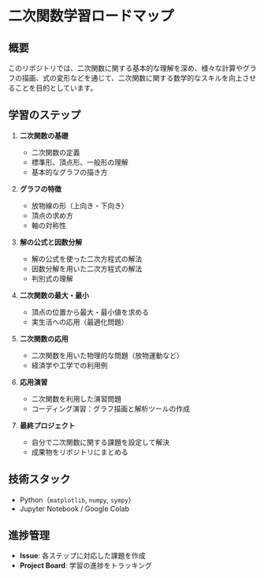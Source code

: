 # 二次関数学習ロードマップ

## 概要

このリポジトリでは、二次関数に関する基本的な理解を深め、様々な計算やグラフの描画、式の変形などを通じて、二次関数に関する数学的なスキルを向上させることを目的としています。

## 学習のステップ

1. **二次関数の基礎**
   - 二次関数の定義
   - 標準形、頂点形、一般形の理解
   - 基本的なグラフの描き方

2. **グラフの特徴**
   - 放物線の形（上向き・下向き）
   - 頂点の求め方
   - 軸の対称性

3. **解の公式と因数分解**
   - 解の公式を使った二次方程式の解法
   - 因数分解を用いた二次方程式の解法
   - 判別式の理解

4. **二次関数の最大・最小**
   - 頂点の位置から最大・最小値を求める
   - 実生活への応用（最適化問題）

5. **二次関数の応用**
   - 二次関数を用いた物理的な問題（放物運動など）
   - 経済学や工学での利用例

6. **応用演習**
   - 二次関数を利用した演習問題
   - コーディング演習：グラフ描画と解析ツールの作成

7. **最終プロジェクト**
   - 自分で二次関数に関する課題を設定して解決
   - 成果物をリポジトリにまとめる

## 技術スタック

- Python（`matplotlib`, `numpy`, `sympy`）
- Jupyter Notebook / Google Colab

## 進捗管理

- **Issue**: 各ステップに対応した課題を作成
- **Project Board**: 学習の進捗をトラッキング
